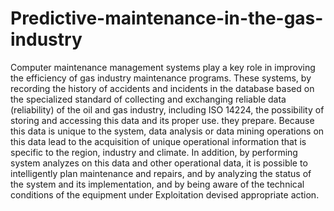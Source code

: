 # Predictive-maintenance-in-the-gas-industry
Computer maintenance management systems play a key role in improving the efficiency of gas industry maintenance programs. These systems, by recording the history of accidents and incidents in the database based on the specialized standard of collecting and exchanging reliable data (reliability) of the oil and gas industry, including ISO 14224, the possibility of storing and accessing this data and its proper use. they prepare. Because this data is unique to the system, data analysis or data mining operations on this data lead to the acquisition of unique operational information that is specific to the region, industry and climate. In addition, by performing system analyzes on this data and other operational data, it is possible to intelligently plan maintenance and repairs, and by analyzing the status of the system and its implementation, and by being aware of the technical conditions of the equipment under Exploitation devised appropriate action.
